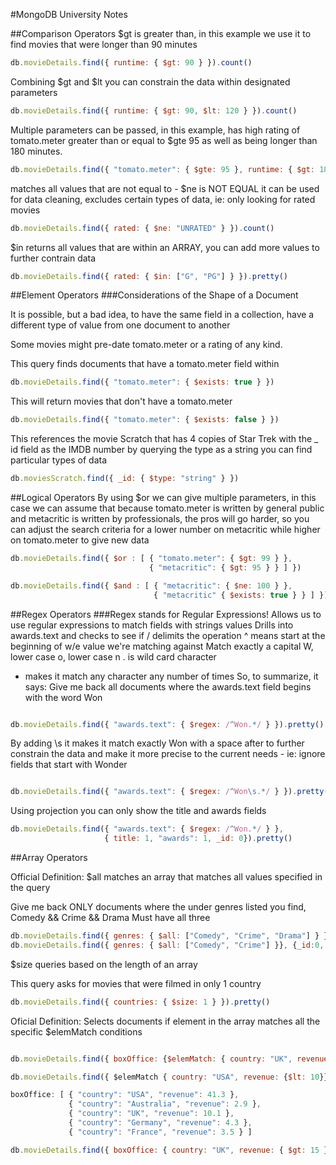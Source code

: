 #MongoDB University Notes

##Comparison Operators
$gt is greater than, in this example we use it to find movies that were longer than 90 minutes
```javascript
db.movieDetails.find({ runtime: { $gt: 90 } }).count()
```
Combining $gt and $lt you can constrain the data within designated parameters
```javascript
db.movieDetails.find({ runtime: { $gt: 90, $lt: 120 } }).count()
```
Multiple parameters can be passed, in this example, has high rating of tomato.meter
greater than or equal to $gte 95 as well as being longer than 180 minutes.
```javascript
db.movieDetails.find({ "tomato.meter": { $gte: 95 }, runtime: { $gt: 180 } })
```
matches all values that are not equal to - $ne is NOT EQUAL
it can be used for data cleaning, excludes certain types of data, ie: only looking for rated movies
```javascript
db.movieDetails.find({ rated: { $ne: "UNRATED" } }).count()
```
$in returns all values that are within an ARRAY, you can add more values to further contrain data
```javascript
db.movieDetails.find({ rated: { $in: ["G", "PG"] } }).pretty()

```

##Element Operators
###Considerations of the Shape of a Document

It is possible, but a bad idea, to have the same field in a collection,
have a different type of value from one document to another

Some movies might pre-date tomato.meter or a rating of any kind.

This query finds documents that have a tomato.meter field within
```javascript
db.movieDetails.find({ "tomato.meter": { $exists: true } })
```
This will return movies that don't have a tomato.meter
```javascript
db.movieDetails.find({ "tomato.meter": { $exists: false } })
```

This references the movie Scratch that has 4 copies of Star Trek with the _ id field as the IMDB number
by querying the type as a string you can find particular types of data
```javascript
db.moviesScratch.find({ _id: { $type: "string" } })
```

##Logical Operators
By using $or we can give multiple parameters, in this case we can assume that because
tomato.meter is written by general public and metacritic is written by professionals,
the pros will go harder, so you can adjust the search criteria for a lower number
on metacritic while higher on tomato.meter to give new data

```javascript
db.movieDetails.find({ $or : [ { "tomato.meter": { $gt: 99 } },
                               { "metacritic": { $gt: 95 } } ] })
```

```javascript
db.movieDetails.find({ $and : [ { "metacritic": { $ne: 100 } },
                                { "metacritic" { $exists: true } } ] })
```

##Regex Operators
###Regex stands for Regular Expressions!
Allows us to use regular expressions to match fields with strings values
Drills into awards.text and checks to see if
/ delimits the operation
^ means start at the beginning of w/e value we're matching against
Match exactly a capital W, lower case o, lower case n
. is wild card character
* makes it match any character any number of times
So, to summarize, it says:
Give me back all documents where the awards.text field begins with the word Won

```javascript

db.movieDetails.find({ "awards.text": { $regex: /^Won.*/ } }).pretty()
```
By adding \s it makes it match exactly Won with a space after to further constrain the data and make it more precise to the current needs - ie: ignore fields that start with Wonder
```javascript

db.movieDetails.find({ "awards.text": { $regex: /^Won\s.*/ } }).pretty()
```
Using projection you can only show the title and awards fields
```javascript
db.movieDetails.find({ "awards.text": { $regex: /^Won.*/ } },
                     { title: 1, "awards": 1, _id: 0}).pretty()
```

##Array Operators

Official Definition: $all matches an array that matches all values specified in the query

Give me back ONLY documents where the under genres listed you find, Comedy && Crime && Drama
Must have all three
```javascript
db.movieDetails.find({ genres: { $all: ["Comedy", "Crime", "Drama"] } }).pretty()
db.movieDetails.find({ genres: { $all: ["Comedy", "Crime"] }}, {_id:0, name: 1, genres:1} ).pretty()
```

$size queries based on the length of an array

This query asks for movies that were filmed in only 1 country
```javascript
db.movieDetails.find({ countries: { $size: 1 } }).pretty()


```

Oficial Definition: Selects documents if element in the array matches all the specific $elemMatch conditions


```javascript

db.movieDetails.find({ boxOffice: {$elemMatch: { country: "UK", revenue: { $gt: 15 } } } })
```

```javascript
db.movieDetails.find({ $elemMatch { country: "USA", revenue: {$lt: 10}}})

boxOffice: [ { "country": "USA", "revenue": 41.3 },
             { "country": "Australia", "revenue": 2.9 },
             { "country": "UK", "revenue": 10.1 },
             { "country": "Germany", "revenue": 4.3 },
             { "country": "France", "revenue": 3.5 } ]

db.movieDetails.find({ boxOffice: { country: "UK", revenue: { $gt: 15 } } })
```
